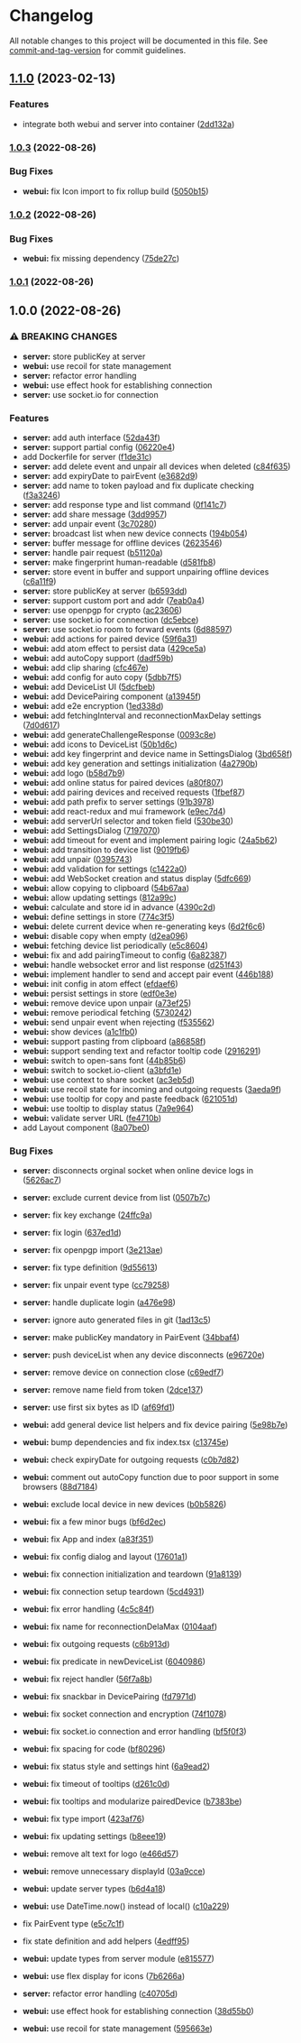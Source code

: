 # Changelog

All notable changes to this project will be documented in this file. See [commit-and-tag-version](https://github.com/absolute-version/commit-and-tag-version) for commit guidelines.

## [1.1.0](https://github.com/DCsunset/clip-share/compare/v1.0.3...v1.1.0) (2023-02-13)


### Features

* integrate both webui and server into container ([2dd132a](https://github.com/DCsunset/clip-share/commit/2dd132abdd1a25ac4059c3cc0eedad4489b1e6e3))

### [1.0.3](https://github.com/DCsunset/clip-share/compare/v1.0.2...v1.0.3) (2022-08-26)


### Bug Fixes

* **webui:** fix Icon import to fix rollup build ([5050b15](https://github.com/DCsunset/clip-share/commit/5050b1544c77e4463861f9f4bead2784e1549fee))

### [1.0.2](https://github.com/DCsunset/clip-share/compare/v1.0.1...v1.0.2) (2022-08-26)


### Bug Fixes

* **webui:** fix missing dependency ([75de27c](https://github.com/DCsunset/clip-share/commit/75de27c95401aa9341ffc20e2b53746892c60e1d))

### [1.0.1](https://github.com/DCsunset/clip-share/compare/v1.0.0...v1.0.1) (2022-08-26)

## 1.0.0 (2022-08-26)


### ⚠ BREAKING CHANGES

* **server:** store publicKey at server
* **webui:** use recoil for state management
* **server:** refactor error handling
* **webui:** use effect hook for establishing connection
* **server:** use socket.io for connection

### Features

* **server:** add auth interface ([52da43f](https://github.com/DCsunset/clip-share/commit/52da43f409c118b35de78a3c1e433c5ba04474d5))
* **server:** support partial config ([06220e4](https://github.com/DCsunset/clip-share/commit/06220e48221550ced64a8f756dfa03b1033cdade))
* add Dockerfile for server ([f1de31c](https://github.com/DCsunset/clip-share/commit/f1de31c223b50093f84d81bd62738caea4394db3))
* **server:** add delete event and unpair all devices when deleted ([c84f635](https://github.com/DCsunset/clip-share/commit/c84f635c40982c64429c98cd3ce5f18a136e39eb))
* **server:** add expiryDate to pairEvent ([e3682d9](https://github.com/DCsunset/clip-share/commit/e3682d92726cd820116e154436352b51d51e025f))
* **server:** add name to token payload and fix duplicate checking ([f3a3246](https://github.com/DCsunset/clip-share/commit/f3a324677623a0f3d877513f4c4c972e0d9c41a7))
* **server:** add response type and list command ([0f141c7](https://github.com/DCsunset/clip-share/commit/0f141c77d9a72337cab696f478713ba58eadfede))
* **server:** add share message ([3dd9957](https://github.com/DCsunset/clip-share/commit/3dd9957d37bf694f126360d0c25fd0e9c63fc87c))
* **server:** add unpair event ([3c70280](https://github.com/DCsunset/clip-share/commit/3c70280f2339ff678feace95a3cd9e6be8efe442))
* **server:** broadcast list when new device connects ([194b054](https://github.com/DCsunset/clip-share/commit/194b054878a1b3d5625169adfd0268cdaf2019df))
* **server:** buffer message for offline devices ([2623546](https://github.com/DCsunset/clip-share/commit/2623546d3d77c08e815e161089d988f25857e7e1))
* **server:** handle pair request ([b51120a](https://github.com/DCsunset/clip-share/commit/b51120ae6377fda62c9154ffa07f79878021275d))
* **server:** make fingerprint human-readable ([d581fb8](https://github.com/DCsunset/clip-share/commit/d581fb8c3d4f27d086ea2841e6ac02a50db078a3))
* **server:** store event in buffer and support unpairing offline devices ([c6a11f9](https://github.com/DCsunset/clip-share/commit/c6a11f9045c4935c29b32d15c0f99740a85acea5))
* **server:** store publicKey at server ([b6593dd](https://github.com/DCsunset/clip-share/commit/b6593dd790534344d92d668480a025896b7440fd))
* **server:** support custom port and addr ([7eab0a4](https://github.com/DCsunset/clip-share/commit/7eab0a467840b0027be718d59f9478f521362fc0))
* **server:** use openpgp for crypto ([ac23606](https://github.com/DCsunset/clip-share/commit/ac236067329194c82fb3fcd3f4deb889cba9dcce))
* **server:** use socket.io for connection ([dc5ebce](https://github.com/DCsunset/clip-share/commit/dc5ebcee8635fa8b92425c944e55859c23bcccfe))
* **server:** use socket.io room to forward events ([6d88597](https://github.com/DCsunset/clip-share/commit/6d88597ea6ad8b27d0bdf7d5090952e673b4d06e))
* **webui:** add actions for paired device ([59f6a31](https://github.com/DCsunset/clip-share/commit/59f6a31e7682a1c6c93f2f1fe15e862d58b831ce))
* **webui:** add atom effect to persist data ([429ce5a](https://github.com/DCsunset/clip-share/commit/429ce5a1b254bfc7d4bb7a5e740b86a5fcbf795c))
* **webui:** add autoCopy support ([dadf59b](https://github.com/DCsunset/clip-share/commit/dadf59b0f51d9cf7058deae090a746cc4c513ba1))
* **webui:** add clip sharing ([cfc467e](https://github.com/DCsunset/clip-share/commit/cfc467e800b38fe5497489c34fdf544271801ff8))
* **webui:** add config for auto copy ([5dbb7f5](https://github.com/DCsunset/clip-share/commit/5dbb7f58209fcb891119241ccc2894b8f038eb11))
* **webui:** add DeviceList UI ([5dcfbeb](https://github.com/DCsunset/clip-share/commit/5dcfbeb0b078cf7fec14f46d54003cacdf20d9da))
* **webui:** add DevicePairing component ([a13945f](https://github.com/DCsunset/clip-share/commit/a13945fc9c8745e0e4f1f92c30b4d43669763b86))
* **webui:** add e2e encryption ([1ed338d](https://github.com/DCsunset/clip-share/commit/1ed338ddf68262540aef796c2a830569ba5d2f65))
* **webui:** add fetchingInterval and reconnectionMaxDelay settings ([7d0d617](https://github.com/DCsunset/clip-share/commit/7d0d61722e9ecb4175e01b71a30cb3550797ac4d))
* **webui:** add generateChallengeResponse ([0093c8e](https://github.com/DCsunset/clip-share/commit/0093c8e726ae7689432c3ae74265439a6860df2a))
* **webui:** add icons to DeviceList ([50b1d6c](https://github.com/DCsunset/clip-share/commit/50b1d6cc3f14250d05b6654ad631d9e0ee9217c3))
* **webui:** add key fingerprint and device name in SettingsDialog ([3bd658f](https://github.com/DCsunset/clip-share/commit/3bd658fa9f41d8ce5b1a896d8ec86595eb2a4889))
* **webui:** add key generation and settings initialization ([4a2790b](https://github.com/DCsunset/clip-share/commit/4a2790b602b479033a0920096fa1523199f820bb))
* **webui:** add logo ([b58d7b9](https://github.com/DCsunset/clip-share/commit/b58d7b9d419facca203e29458f8b31c802e73879))
* **webui:** add online status for paired devices ([a80f807](https://github.com/DCsunset/clip-share/commit/a80f8074040d58bd0739e27f63e33443b1c89d46))
* **webui:** add pairing devices and received requests ([1fbef87](https://github.com/DCsunset/clip-share/commit/1fbef8772b7f85e9fca64ca1af2ea375301a892d))
* **webui:** add path prefix to server settings ([91b3978](https://github.com/DCsunset/clip-share/commit/91b3978d9e38646ebf4936a91d2ada103827cb4c))
* **webui:** add react-redux and mui framework ([e9ec7d4](https://github.com/DCsunset/clip-share/commit/e9ec7d4e11539a91e94af8d3592a87e198e898c8))
* **webui:** add serverUrl selector and token field ([530be30](https://github.com/DCsunset/clip-share/commit/530be30dfde13147fd0a370ee056cd875036e1c3))
* **webui:** add SettingsDialog ([7197070](https://github.com/DCsunset/clip-share/commit/719707048aa0e7dbc801a4fbc3b6f64009ae014e))
* **webui:** add timeout for event and implement pairing logic ([24a5b62](https://github.com/DCsunset/clip-share/commit/24a5b622dc22d6eae663434eae3c8d8409dc3030))
* **webui:** add transition to device list ([9019fb6](https://github.com/DCsunset/clip-share/commit/9019fb6656e9f5f585e36b420bf581fe8cf46cc3))
* **webui:** add unpair ([0395743](https://github.com/DCsunset/clip-share/commit/0395743c88a0d78665cc23169324f821c45f9df0))
* **webui:** add validation for settings ([c1422a0](https://github.com/DCsunset/clip-share/commit/c1422a08b0bf37e923d9407e6c47a2b207ff4ae4))
* **webui:** add WebSocket creation and status display ([5dfc669](https://github.com/DCsunset/clip-share/commit/5dfc669acb98593d635ffebc0b8cf15e2ffcd794))
* **webui:** allow copying to clipboard ([54b67aa](https://github.com/DCsunset/clip-share/commit/54b67aafa189aa221d1fb93f8e100a16cc4ac606))
* **webui:** allow updating settings ([812a99c](https://github.com/DCsunset/clip-share/commit/812a99caf54025ed75850de6522d547014294694))
* **webui:** calculate and store id in advance ([4390c2d](https://github.com/DCsunset/clip-share/commit/4390c2d9dbf768d7e1d9ed741830d5f05fb6d821))
* **webui:** define settings in store ([774c3f5](https://github.com/DCsunset/clip-share/commit/774c3f582963dc6dee6a239224352d6fc21e9ff0))
* **webui:** delete current device when re-generating keys ([6d2f6c6](https://github.com/DCsunset/clip-share/commit/6d2f6c67c6d5e162cd889401025c3d3e2e171646))
* **webui:** disable copy when empty ([d2ea096](https://github.com/DCsunset/clip-share/commit/d2ea09635f8e630632874d2d4ffca962ab067330))
* **webui:** fetching device list periodically ([e5c8604](https://github.com/DCsunset/clip-share/commit/e5c8604df588a79217dcc77fde6e69e05049b4c4))
* **webui:** fix and add pairingTimeout to config ([6a82387](https://github.com/DCsunset/clip-share/commit/6a82387d5bd1aaf7ee43f4035649071e383ef6bd))
* **webui:** handle websocket error and list response ([d251f43](https://github.com/DCsunset/clip-share/commit/d251f43e5ec3f1061236b877b07a37c584a187cc))
* **webui:** implement handler to send and accept pair event ([446b188](https://github.com/DCsunset/clip-share/commit/446b1883c55f5f7b6d3cebe65a7ca9d4672dc495))
* **webui:** init config in atom effect ([efdaef6](https://github.com/DCsunset/clip-share/commit/efdaef6bdbc3a325f4e534bfd215a0349bee1391))
* **webui:** persist settings in store ([edf0e3e](https://github.com/DCsunset/clip-share/commit/edf0e3ec79e595b9e18efe1ae273e61cd15b8cff))
* **webui:** remove device upon unpair ([a73ef25](https://github.com/DCsunset/clip-share/commit/a73ef253e7dff1a024947572a85e59edeef4087d))
* **webui:** remove periodical fetching ([5730242](https://github.com/DCsunset/clip-share/commit/5730242f0b2fdca495db6eecdf0a45ad96354ab7))
* **webui:** send unpair event when rejecting ([f535562](https://github.com/DCsunset/clip-share/commit/f5355626ad0f04a8f007a974ae5a29af38096bf1))
* **webui:** show devices ([a1c1fb0](https://github.com/DCsunset/clip-share/commit/a1c1fb0825a5b542971d9c9deb260b4539465928))
* **webui:** support pasting from clipboard ([a86858f](https://github.com/DCsunset/clip-share/commit/a86858fbc60b26690cdbd42fa56b07cb2de2086e))
* **webui:** support sending text and refactor tooltip code ([2916291](https://github.com/DCsunset/clip-share/commit/2916291f11eae0d4118cbcf39dae1317cfab25dd))
* **webui:** switch to open-sans font ([44b85b6](https://github.com/DCsunset/clip-share/commit/44b85b624f62be505f9a75348719c30f50043933))
* **webui:** switch to socket.io-client ([a3bfd1e](https://github.com/DCsunset/clip-share/commit/a3bfd1e33164a26045da7938f0dfee83f38719e2))
* **webui:** use context to share socket ([ac3eb5d](https://github.com/DCsunset/clip-share/commit/ac3eb5d8d33b638843b7ac266ea57a65a6e6a82e))
* **webui:** use recoil state for incoming and outgoing requests ([3aeda9f](https://github.com/DCsunset/clip-share/commit/3aeda9fe7821281900afc0f7166c7f6dfdf3d988))
* **webui:** use tooltip for copy and paste feedback ([621051d](https://github.com/DCsunset/clip-share/commit/621051d172886c2b90bce8dfc621be67d74f7be3))
* **webui:** use tooltip to display status ([7a9e964](https://github.com/DCsunset/clip-share/commit/7a9e964f1c160a844d05355a7319cdff223bad5f))
* **webui:** validate server URL ([fe4710b](https://github.com/DCsunset/clip-share/commit/fe4710b20e1b585a7a161faee78e00041825a065))
* add Layout component ([8a07be0](https://github.com/DCsunset/clip-share/commit/8a07be0c2fc788cff7bacf97af401445faf0b3cd))


### Bug Fixes

* **server:** disconnects orginal socket when online device logs in ([5626ac7](https://github.com/DCsunset/clip-share/commit/5626ac78f5335ea6e1bc9e84a40c5fa8c474a063))
* **server:** exclude current device from list ([0507b7c](https://github.com/DCsunset/clip-share/commit/0507b7ca1fd756775db747784155d17df23ea9ea))
* **server:** fix key exchange ([24ffc9a](https://github.com/DCsunset/clip-share/commit/24ffc9a4a87e652805f37de04c11051563734a4b))
* **server:** fix login ([637ed1d](https://github.com/DCsunset/clip-share/commit/637ed1de74c401220b11fc2a44ad111c823631b4))
* **server:** fix openpgp import ([3e213ae](https://github.com/DCsunset/clip-share/commit/3e213ae103222633df25838822c5a62b8c67b2b4))
* **server:** fix type definition ([9d55613](https://github.com/DCsunset/clip-share/commit/9d556139d2328a51e75b427fbded94915b291b5c))
* **server:** fix unpair event type ([cc79258](https://github.com/DCsunset/clip-share/commit/cc7925859f4762e304583b144bc179683886ac88))
* **server:** handle duplicate login ([a476e98](https://github.com/DCsunset/clip-share/commit/a476e98e5d0ada9748f93d288044d73708bd3e6b))
* **server:** ignore auto generated files in git ([1ad13c5](https://github.com/DCsunset/clip-share/commit/1ad13c5bcecf7212e9a685880e53bc961832afa3))
* **server:** make publicKey mandatory in PairEvent ([34bbaf4](https://github.com/DCsunset/clip-share/commit/34bbaf49244252133c0d45884afb2230a6d07665))
* **server:** push deviceList when any device disconnects ([e96720e](https://github.com/DCsunset/clip-share/commit/e96720ec433b89efbe6a626256d5c01bcfa7a846))
* **server:** remove device on connection close ([c69edf7](https://github.com/DCsunset/clip-share/commit/c69edf70e4c278567290c02f056ad1651680b438))
* **server:** remove name field from token ([2dce137](https://github.com/DCsunset/clip-share/commit/2dce137c631fcecb12a8cf8b5ef481a45ae71f66))
* **server:** use first six bytes as ID ([af69fd1](https://github.com/DCsunset/clip-share/commit/af69fd164b9dd7dd6be0094aafb9ea85cd15b63c))
* **webui:** add general device list helpers and fix device pairing ([5e98b7e](https://github.com/DCsunset/clip-share/commit/5e98b7e36e28df3b59d844c89e7785914dd925b1))
* **webui:** bump dependencies and fix index.tsx ([c13745e](https://github.com/DCsunset/clip-share/commit/c13745ef519496590e216217592088723394b45c))
* **webui:** check expiryDate for outgoing requests ([c0b7d82](https://github.com/DCsunset/clip-share/commit/c0b7d820c041a6547b9c0c238b5a09b831b67426))
* **webui:** comment out autoCopy function due to poor support in some browsers ([88d7184](https://github.com/DCsunset/clip-share/commit/88d7184441db427d4898bca129388191cd1e930d))
* **webui:** exclude local device in new devices ([b0b5826](https://github.com/DCsunset/clip-share/commit/b0b5826a364124b6d60eb10df7f8853fce05efee))
* **webui:** fix a few minor bugs ([bf6d2ec](https://github.com/DCsunset/clip-share/commit/bf6d2ec5786def455fe36fa4bf69b48c2c026f2f))
* **webui:** fix App and index ([a83f351](https://github.com/DCsunset/clip-share/commit/a83f3519dd09bd1ed98ebe632045137301bf8bd7))
* **webui:** fix config dialog and layout ([17601a1](https://github.com/DCsunset/clip-share/commit/17601a1ff82a125ae7b95912987bb207cb837742))
* **webui:** fix connection initialization and teardown ([91a8139](https://github.com/DCsunset/clip-share/commit/91a813946362a4ac58b3bbbc6a7382b44841dfbd))
* **webui:** fix connection setup teardown ([5cd4931](https://github.com/DCsunset/clip-share/commit/5cd49315e9c9dde35685e1236a64658169175c3c))
* **webui:** fix error handling ([4c5c84f](https://github.com/DCsunset/clip-share/commit/4c5c84faed59a8f6b65ccaa7c025f29da5e53bb4))
* **webui:** fix name for reconnectionDelaMax ([0104aaf](https://github.com/DCsunset/clip-share/commit/0104aaf0ffc17d06c510b18bd3c64e21c69aa806))
* **webui:** fix outgoing requests ([c6b913d](https://github.com/DCsunset/clip-share/commit/c6b913d656a72d995f68099ad1f653bcada9f7fb))
* **webui:** fix predicate in newDeviceList ([6040986](https://github.com/DCsunset/clip-share/commit/60409864bb8834d1d7654249424811012a08cb7f))
* **webui:** fix reject handler ([56f7a8b](https://github.com/DCsunset/clip-share/commit/56f7a8b493e8ffa975fb8a99809f4b6c67d579a4))
* **webui:** fix snackbar in DevicePairing ([fd7971d](https://github.com/DCsunset/clip-share/commit/fd7971d2a5d158488a7a66794ece4cdcb7c105e7))
* **webui:** fix socket connection and encryption ([74f1078](https://github.com/DCsunset/clip-share/commit/74f1078e740a7fdecc964630b4ca29e8242a86cf))
* **webui:** fix socket.io connection and error handling ([bf5f0f3](https://github.com/DCsunset/clip-share/commit/bf5f0f3b085c5a049f9b1e4f33c57dd589cea926))
* **webui:** fix spacing for code ([bf80296](https://github.com/DCsunset/clip-share/commit/bf80296475e10b407f6aeaa29e9c152c4e2588b3))
* **webui:** fix status style and settings hint ([6a9ead2](https://github.com/DCsunset/clip-share/commit/6a9ead2ef2443661bd3fd6da9dee8fc28958c659))
* **webui:** fix timeout of tooltips ([d261c0d](https://github.com/DCsunset/clip-share/commit/d261c0d0da8ca4a8153488870776a4ebfb6d2139))
* **webui:** fix tooltips and modularize pairedDevice ([b7383be](https://github.com/DCsunset/clip-share/commit/b7383be25179a93a7ae520f2e2e59f2b6ac7d2fe))
* **webui:** fix type import ([423af76](https://github.com/DCsunset/clip-share/commit/423af76f58a81d53666f56fdeea0c104b571559e))
* **webui:** fix updating settings ([b8eee19](https://github.com/DCsunset/clip-share/commit/b8eee19fcd6d43e0eef67958566108394c95a460))
* **webui:** remove alt text for logo ([e466d57](https://github.com/DCsunset/clip-share/commit/e466d57a944d829e553528bc6705288b87f959af))
* **webui:** remove unnecessary displayId ([03a9cce](https://github.com/DCsunset/clip-share/commit/03a9ccedf7519ecafdf5b35d52108943df849fe7))
* **webui:** update server types ([b6d4a18](https://github.com/DCsunset/clip-share/commit/b6d4a180859f81c521a213c594a1852c3bf76020))
* **webui:** use DateTime.now() instead of local() ([c10a229](https://github.com/DCsunset/clip-share/commit/c10a229f91775037c4571c4d3ffc94d5b3191959))
* fix PairEvent type ([e5c7c1f](https://github.com/DCsunset/clip-share/commit/e5c7c1f3045173b0c781ea259b578ca1f98195d8))
* fix state definition and add helpers ([4edff95](https://github.com/DCsunset/clip-share/commit/4edff95bf7fbcd38e722403d8cc416e80a9638f8))
* **webui:** update types from server module ([e815577](https://github.com/DCsunset/clip-share/commit/e815577f2615ed187a9292e0620e4ad7f5608199))
* **webui:** use flex display for icons ([7b6266a](https://github.com/DCsunset/clip-share/commit/7b6266a57e221e7d877efc1e50b6c0b1378c8cae))


* **server:** refactor error handling ([c40705d](https://github.com/DCsunset/clip-share/commit/c40705d385e1b8e744249002ee4a75802f1e64dd))
* **webui:** use effect hook for establishing connection ([38d55b0](https://github.com/DCsunset/clip-share/commit/38d55b0f28a616bdb6acf86ee45e9314ffb4882e))
* **webui:** use recoil for state management ([595663e](https://github.com/DCsunset/clip-share/commit/595663ea446b455bafa2da79b5688bb1470b33b3))
